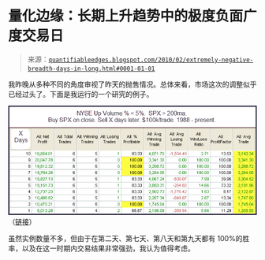 <!--yml

分类：未分类

日期：2024-05-18 13:05:19

-->

# 量化边缘：长期上升趋势中的极度负面广度交易日

> 来源：[`quantifiableedges.blogspot.com/2010/02/extremely-negative-breadth-days-in-long.html#0001-01-01`](http://quantifiableedges.blogspot.com/2010/02/extremely-negative-breadth-days-in-long.html#0001-01-01)

我昨晚从多种不同的角度审视了昨天的抛售情况。总体来看，市场这次的调整似乎已经过头了。下面是我运行的一个研究的例子。

![图片](img/5db2eb22b465954c0679945374f81384.png)（[链接](https://blogger.googleusercontent.com/img/b/R29vZ2xl/AVvXsEjzN1PGYgOKIssAJCzip6kZ84AS0t3z-Lsj1kfeKqnbOFy7ENpS-cODJh21XFmymCHTHxu57JdjdkSRcmCBk2-u7XicyDrRXFBmObm4Dm5ATsJ_JaC8DEJdpG9ckRGTNwgxDYuUlMAQTxm5/s1600-h/2010-2-5+png.png)）

虽然实例数量不多，但由于在第二天、第七天、第八天和第九天都有 100%的胜率，以及在这一时期内交易结果非常强劲，我认为值得考虑。
